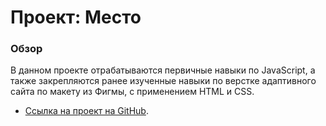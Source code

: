 # Проект: Место

### Обзор

В данном проекте отрабатываются первичные навыки по JavaScript, а также закрепляются ранее изученные навыки по верстке адаптивного сайта по макету из Фигмы, с применением HTML и CSS.

* [Ссылка на проект на GitHub]().
